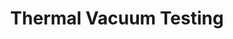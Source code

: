 ---
title: Thermal Vacuum Testing
parent: Testing and Integration
grand_parent: For Project Managers
nav_order: 2
layout: default
lang: en
---